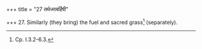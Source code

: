 +++
title = "27 तथेध्माबर्हिषी"

+++
27. Similarly (they bring) the fuel and sacred grass[^1] (separately).  

[^1]: Cp. I.3.2-6.3.
